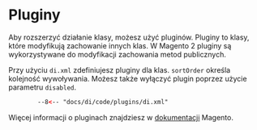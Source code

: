 # Pluginy

Aby rozszerzyć działanie klasy, możesz użyć pluginów. Pluginy to klasy, które modyfikują zachowanie innych klas.
W Magento 2 pluginy są wykorzystywane do modyfikacji zachowania metod publicznych.

Przy użyciu `di.xml` zdefiniujesz pluginy dla klas. `sortOrder` określa kolejność wywoływania. 
Możesz także wyłączyć plugin poprzez użycie parametru `disabled`.

```xml
        --8<-- "docs/di/code/plugins/di.xml"
```

Więcej informacji o pluginach znajdziesz w [dokumentacji](https://developer.adobe.com/commerce/php/development/components/plugins/) Magento.
